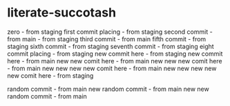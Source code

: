 # literate-succotash

zero - from staging
first commit placing - from staging
second commit - from main - from staging
third commit - from main
fifth commit - from staging
sixth commit - from staging
seventh commit - from staging
eight commit placing - from staging
new commit here - from staging
new commit here - from main
new new comit here - from main
new new new comit here - from main
new new new new comit here - from main
new new new new new comit here - from staging


random commit - from main
new random commit - from main
new new random commit - from main